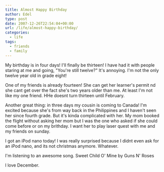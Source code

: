 ```yaml
---
title: Almost Happy Birthday
author: Edel
type: post
date: 2007-12-26T22:54:04+00:00
url: /life/almost-happy-birthday/
categories:
  - life
tags:
  - friends
  - family
---
```

My birthday is in four days! I'll finally be thirteen! I have had it with people staring at me and going, "You're still twelve?" It's annoying. I'm not the only twelve year old in grade eight! 

One of my friends is already fourteen! She can get her learner's permit nd she cant get over the fact she's two years older than me. At least I'm not like my one friend. HHe doesnt turn thirteen until February.

Another great thing: in three days my cousin is coming to Canada! I'm excited because she's from way back in the Philippines and I haven't seen her since fourth grade. But it's kinda complicated with her. My mom booked the flight without asking her mom but I was the one who asked if she could come before or on my brithday. I want her to play laser quest with me and my friends on sunday.

I got an iPod nano today! I was really surprised because I didnt even ask for an iPod nano, and its not christmas anymore. Whatever. 

I'm listening to an awesome song. Sweet Child O' Mine by Guns N' Roses

I love December.



